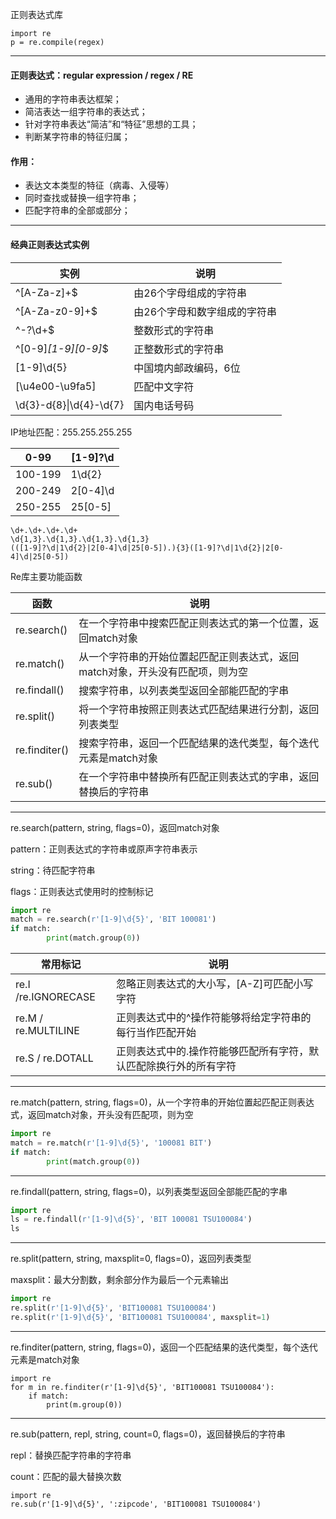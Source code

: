 正则表达式库

```
import re
p = re.compile(regex)
```

------

#### 正则表达式：regular expression / regex / RE

- 通用的字符串表达框架；
- 简洁表达一组字符串的表达式；
- 针对字符串表达“简洁”和“特征”思想的工具；
- 判断某字符串的特征归属；

#### 作用：

- 表达文本类型的特征（病毒、入侵等）
- 同时查找或替换一组字符串；
- 匹配字符串的全部或部分；

------

#### 经典正则表达式实例

| 实例                    | 说明                         |
| ----------------------- | ---------------------------- |
| ^[A-Za-z]+$             | 由26个字母组成的字符串       |
| ^[A-Za-z0-9]+$          | 由26个字母和数字组成的字符串 |
| ^-?\d+$                 | 整数形式的字符串             |
| ^[0-9]*[1-9][0-9]*$     | 正整数形式的字符串           |
| [1-9]\d{5}              | 中国境内邮政编码，6位        |
| [\u4e00-\u9fa5]         | 匹配中文字符                 |
| \d{3}-d{8}\|\d{4}-\d{7} | 国内电话号码                 |

IP地址匹配：255.255.255.255

| 0-99    | [1-9]?\d |
| ------- | -------- |
| 100-199 | 1\d{2}   |
| 200-249 | 2[0-4]\d |
| 250-255 | 25[0-5]  |

```
\d+.\d+.\d+.\d+
\d{1,3}.\d{1,3}.\d{1,3}.\d{1,3}
(([1-9]?\d|1\d{2}|2[0-4]\d|25[0-5]).){3}([1-9]?\d|1\d{2}|2[0-4]\d|25[0-5])
```

Re库主要功能函数

| 函数          | 说明                                                         |
| ------------- | ------------------------------------------------------------ |
| re.search()   | 在一个字符串中搜索匹配正则表达式的第一个位置，返回match对象  |
| re.match()    | 从一个字符串的开始位置起匹配正则表达式，返回match对象，开头没有匹配项，则为空 |
| re.findall()  | 搜索字符串，以列表类型返回全部能匹配的字串                   |
| re.split()    | 将一个字符串按照正则表达式匹配结果进行分割，返回列表类型     |
| re.finditer() | 搜索字符串，返回一个匹配结果的迭代类型，每个迭代元素是match对象 |
| re.sub()      | 在一个字符串中替换所有匹配正则表达式的字串，返回替换后的字符串 |

------

re.search(pattern, string, flags=0)，返回match对象

pattern：正则表达式的字符串或原声字符串表示

string：待匹配字符串

flags：正则表达式使用时的控制标记

```python
import re
match = re.search(r'[1-9]\d{5}', 'BIT 100081')
if match:
		print(match.group(0))
```

| 常用标记            | 说明                                                         |
| ------------------- | ------------------------------------------------------------ |
| re.I /re.IGNORECASE | 忽略正则表达式的大小写，[A-Z]可匹配小写字符                  |
| re.M / re.MULTILINE | 正则表达式中的^操作符能够将给定字符串的每行当作匹配开始      |
| re.S / re.DOTALL    | 正则表达式中的.操作符能够匹配所有字符，默认匹配除换行外的所有字符 |

------

re.match(pattern, string, flags=0)，从一个字符串的开始位置起匹配正则表达式，返回match对象，开头没有匹配项，则为空

```python
import re
match = re.match(r'[1-9]\d{5}', '100081 BIT')
if match:
		print(match.group(0))
```

------

re.findall(pattern, string, flags=0)，以列表类型返回全部能匹配的字串

```python
import re
ls = re.findall(r'[1-9]\d{5}', 'BIT 100081 TSU100084')
ls
```

------

re.split(pattern, string, maxsplit=0, flags=0)，返回列表类型

maxsplit：最大分割数，剩余部分作为最后一个元素输出

```python
import re
re.split(r'[1-9]\d{5}', 'BIT100081 TSU100084')
re.split(r'[1-9]\d{5}', 'BIT100081 TSU100084', maxsplit=1)
```

------

re.finditer(pattern, string, flags=0)，返回一个匹配结果的迭代类型，每个迭代元素是match对象

```
import re
for m in re.finditer(r'[1-9]\d{5}', 'BIT100081 TSU100084'):
    if match:
        print(m.group(0))
```

------

re.sub(pattern, repl, string, count=0, flags=0)，返回替换后的字符串

repl：替换匹配字符串的字符串

count：匹配的最大替换次数

```
import re
re.sub(r'[1-9]\d{5}', ':zipcode', 'BIT100081 TSU100084')
```

